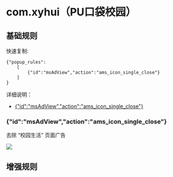 # com.xyhui（PU口袋校园）

## 基础规则

快速复制:
```
{"popup_rules":
    [
        {"id":"msAdView","action":"ams_icon_single_close"}
    ]
}
```
详细说明：
- [{"id":"msAdView","action":"ams_icon_single_close"}](#idmsadviewactionams_icon_single_close)

### {"id":"msAdView","action":"ams_icon_single_close"}
去除 “校园生活” 页面广告

![](./assets/校园生活页面广告.jpg)



## 增强规则
